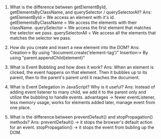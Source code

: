 1. What is the difference between getElementById, getElementsByClassName, and querySelector / querySelectorAll?
Ans: 
getElementById = We access an element with it's id.
getElementsByClassName = We access the elements with their className.
querySelector = We access the first element that matches the selector we pass.
querySelectorAll = We access all the elements that matches the selector we pass.

2. How do you create and insert a new element into the DOM?
Ans: 
Creation-> By using "document.create('element-tag')"
Insertion-> By using "parent.appendChild(element)"

3. What is Event Bubbling and how does it work?
Ans: When an element is clicked, the event happens on that element. Then it bubbles up to its parent, then to the parent's parent until it reaches the document. 

4. What is Event Delegation in JavaScript? Why is it useful?
Ans: Instead of adding event listener to many child, we add it to the parent only and utilize the bubbling to handle events.
advantages -> fewer eventListener, less memory usage, works for elements added later, manage event from one place.

5. What is the difference between preventDefault() and stopPropagation() methods?
Ans:
preventDefault() -> it stops the browser's default action for an event.
stopPropagation() -> it stops the event from bubling up the DOM.